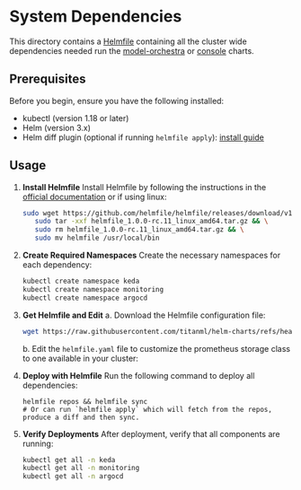 # System Dependencies

This directory contains a [Helmfile](https://helmfile.readthedocs.io/en/latest/) containing all the cluster wide dependencies needed run the [model-orchestra](../charts/model-orchestra/) or [console](../charts/console/) charts.

## Prerequisites
Before you begin, ensure you have the following installed:
- kubectl (version 1.18 or later)
- Helm (version 3.x)
- Helm diff plugin (optional if running `helmfile apply`): [install guide](https://github.com/databus23/helm-diff?tab=readme-ov-file#install)

## Usage

1. **Install Helmfile**
   Install Helmfile by following the instructions in the [official documentation](https://helmfile.readthedocs.io/en/latest/#installation) or if using linux:
   ```bash
   sudo wget https://github.com/helmfile/helmfile/releases/download/v1.0.0-rc.11/helmfile_1.0.0-rc.11_linux_amd64.tar.gz && \ 
      sudo tar -xxf helmfile_1.0.0-rc.11_linux_amd64.tar.gz && \
      sudo rm helmfile_1.0.0-rc.11_linux_amd64.tar.gz && \
      sudo mv helmfile /usr/local/bin
   ```

2. **Create Required Namespaces**
   Create the necessary namespaces for each dependency:
   ```bash
   kubectl create namespace keda
   kubectl create namespace monitoring
   kubectl create namespace argocd
   ```

3. **Get Helmfile and Edit**
   a. Download the Helmfile configuration file:
   ```bash
   wget https://raw.githubusercontent.com/titanml/helm-charts/refs/heads/main/system/helmfile.yaml
   ```
   b. Edit the `helmfile.yaml` file to customize the prometheus storage class to one available in your cluster:


4. **Deploy with Helmfile**
   Run the following command to deploy all dependencies:
   ```
   helmfile repos && helmfile sync
   # Or can run `helmfile apply` which will fetch from the repos, produce a diff and then sync.
   ```

5. **Verify Deployments**
   After deployment, verify that all components are running:
   ```bash
   kubectl get all -n keda
   kubectl get all -n monitoring
   kubectl get all -n argocd
   ```
